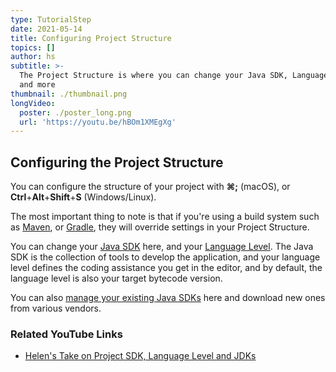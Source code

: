 ```yaml
---
type: TutorialStep
date: 2021-05-14
title: Configuring Project Structure
topics: []
author: hs
subtitle: >-
  The Project Structure is where you can change your Java SDK, Language Level
  and more
thumbnail: ./thumbnail.png
longVideo:
  poster: ./poster_long.png
  url: 'https://youtu.be/hBOm1XMEgXg'
---
```


## Configuring the Project Structure
You can configure the structure of your project with **⌘;** (macOS), or **Ctrl**+**Alt**+**Shift**+**S** (Windows/Linux). 

The most important thing to note is that if you're using a build system such as [Maven](https://maven.apache.org/), or [Gradle](https://gradle.org/), they will override settings in your Project Structure. 

You can change your [Java SDK](https://www.jetbrains.com/help/idea/project-settings-and-structure.html?keymap=primary_windows#project-sdk) here, and your [Language Level](https://www.jetbrains.com/help/idea/project-settings-and-structure.html?keymap=primary_windows#language-level). The Java SDK is the collection of tools to develop the application, and your language level defines the coding assistance you get in the editor, and by default, the language level is also your target bytecode version. 

You can also [manage your existing Java SDKs](https://www.jetbrains.com/help/idea/sdk.html?keymap=primary_windows#define-sdk) here and download new ones from various vendors. 

### Related YouTube Links
- [Helen's Take on Project SDK, Language Level and JDKs](https://www.youtube.com/watch?v=W4EK_KVgfkw)

